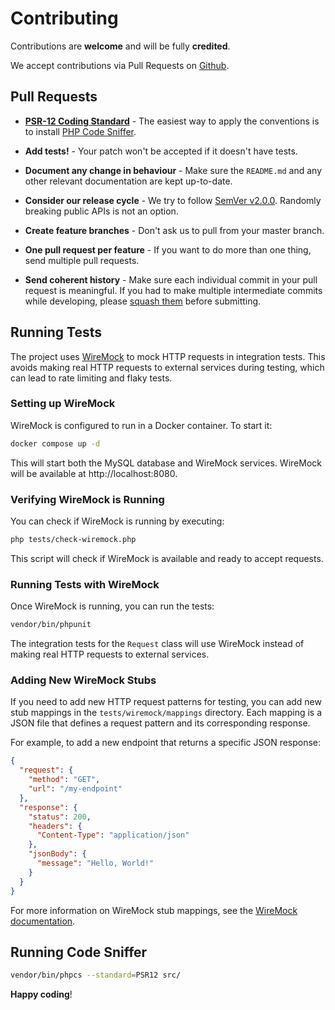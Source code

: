 # Contributing

Contributions are **welcome** and will be fully **credited**.

We accept contributions via Pull Requests on [Github](https://github.com/guibranco/pancake).

## Pull Requests

- **[PSR-12 Coding Standard](https://github.com/php-fig/fig-standards/blob/master/accepted/PSR-12-extended-coding-style-guide.md)** - The easiest way to apply the conventions is to install [PHP Code Sniffer](http://pear.php.net/package/PHP_CodeSniffer).

- **Add tests!** - Your patch won't be accepted if it doesn't have tests.

- **Document any change in behaviour** - Make sure the `README.md` and any other relevant documentation are kept up-to-date.

- **Consider our release cycle** - We try to follow [SemVer v2.0.0](http://semver.org/). Randomly breaking public APIs is not an option.

- **Create feature branches** - Don't ask us to pull from your master branch.

- **One pull request per feature** - If you want to do more than one thing, send multiple pull requests.

- **Send coherent history** - Make sure each individual commit in your pull request is meaningful. If you had to make multiple intermediate commits while developing, please [squash them](http://www.git-scm.com/book/en/v2/Git-Tools-Rewriting-History#Changing-Multiple-Commit-Messages) before submitting.

## Running Tests

The project uses [WireMock](https://wiremock.org/) to mock HTTP requests in integration tests. This avoids making real HTTP requests to external services during testing, which can lead to rate limiting and flaky tests.

### Setting up WireMock

WireMock is configured to run in a Docker container. To start it:

```bash
docker compose up -d
```

This will start both the MySQL database and WireMock services. WireMock will be available at http://localhost:8080.

### Verifying WireMock is Running

You can check if WireMock is running by executing:

```bash
php tests/check-wiremock.php
```

This script will check if WireMock is available and ready to accept requests.

### Running Tests with WireMock

Once WireMock is running, you can run the tests:

```bash
vendor/bin/phpunit
```

The integration tests for the `Request` class will use WireMock instead of making real HTTP requests to external services.

### Adding New WireMock Stubs

If you need to add new HTTP request patterns for testing, you can add new stub mappings in the `tests/wiremock/mappings` directory. Each mapping is a JSON file that defines a request pattern and its corresponding response.

For example, to add a new endpoint that returns a specific JSON response:

```json
{
  "request": {
    "method": "GET",
    "url": "/my-endpoint"
  },
  "response": {
    "status": 200,
    "headers": {
      "Content-Type": "application/json"
    },
    "jsonBody": {
      "message": "Hello, World!"
    }
  }
}
```

For more information on WireMock stub mappings, see the [WireMock documentation](https://wiremock.org/docs/stubbing/).

## Running Code Sniffer

```bash
vendor/bin/phpcs --standard=PSR12 src/
```

**Happy coding**!